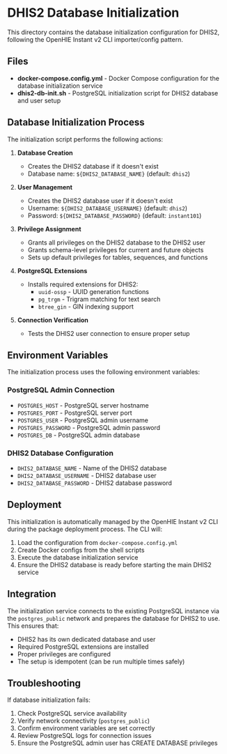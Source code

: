 # DHIS2 Database Initialization

This directory contains the database initialization configuration for DHIS2, following the OpenHIE Instant v2 CLI importer/config pattern.

## Files

- **docker-compose.config.yml** - Docker Compose configuration for the database initialization service
- **dhis2-db-init.sh** - PostgreSQL initialization script for DHIS2 database and user setup

## Database Initialization Process

The initialization script performs the following actions:

1. **Database Creation**
   - Creates the DHIS2 database if it doesn't exist
   - Database name: `${DHIS2_DATABASE_NAME}` (default: `dhis2`)

2. **User Management**
   - Creates the DHIS2 database user if it doesn't exist
   - Username: `${DHIS2_DATABASE_USERNAME}` (default: `dhis2`)
   - Password: `${DHIS2_DATABASE_PASSWORD}` (default: `instant101`)

3. **Privilege Assignment**
   - Grants all privileges on the DHIS2 database to the DHIS2 user
   - Grants schema-level privileges for current and future objects
   - Sets up default privileges for tables, sequences, and functions

4. **PostgreSQL Extensions**
   - Installs required extensions for DHIS2:
     - `uuid-ossp` - UUID generation functions
     - `pg_trgm` - Trigram matching for text search
     - `btree_gin` - GIN indexing support

5. **Connection Verification**
   - Tests the DHIS2 user connection to ensure proper setup

## Environment Variables

The initialization process uses the following environment variables:

### PostgreSQL Admin Connection
- `POSTGRES_HOST` - PostgreSQL server hostname
- `POSTGRES_PORT` - PostgreSQL server port
- `POSTGRES_USER` - PostgreSQL admin username
- `POSTGRES_PASSWORD` - PostgreSQL admin password
- `POSTGRES_DB` - PostgreSQL admin database

### DHIS2 Database Configuration
- `DHIS2_DATABASE_NAME` - Name of the DHIS2 database
- `DHIS2_DATABASE_USERNAME` - DHIS2 database user
- `DHIS2_DATABASE_PASSWORD` - DHIS2 database password

## Deployment

This initialization is automatically managed by the OpenHIE Instant v2 CLI during the package deployment process. The CLI will:

1. Load the configuration from `docker-compose.config.yml`
2. Create Docker configs from the shell scripts
3. Execute the database initialization service
4. Ensure the DHIS2 database is ready before starting the main DHIS2 service

## Integration

The initialization service connects to the existing PostgreSQL instance via the `postgres_public` network and prepares the database for DHIS2 to use. This ensures that:

- DHIS2 has its own dedicated database and user
- Required PostgreSQL extensions are installed
- Proper privileges are configured
- The setup is idempotent (can be run multiple times safely)

## Troubleshooting

If database initialization fails:

1. Check PostgreSQL service availability
2. Verify network connectivity (`postgres_public`)
3. Confirm environment variables are set correctly
4. Review PostgreSQL logs for connection issues
5. Ensure the PostgreSQL admin user has CREATE DATABASE privileges
